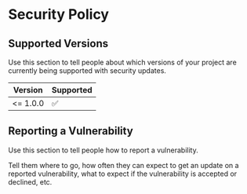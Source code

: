 # Security Policy

## Supported Versions

Use this section to tell people about which versions of your project are
currently being supported with security updates.

| Version | Supported          |
| ------- | ------------------ |
| <= 1.0.0   | :white_check_mark: |

## Reporting a Vulnerability

Use this section to tell people how to report a vulnerability.

Tell them where to go, how often they can expect to get an update on a
reported vulnerability, what to expect if the vulnerability is accepted or
declined, etc.
